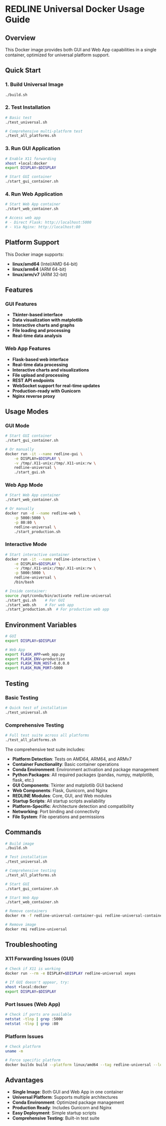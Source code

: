 # REDLINE Universal Docker Usage Guide

## Overview

This Docker image provides both GUI and Web App capabilities in a single container, optimized for universal platform support.

## Quick Start

### 1. Build Universal Image
```bash
./build.sh
```

### 2. Test Installation
```bash
# Basic test
./test_universal.sh

# Comprehensive multi-platform test
./test_all_platforms.sh
```

### 3. Run GUI Application
```bash
# Enable X11 forwarding
xhost +local:docker
export DISPLAY=$DISPLAY

# Start GUI container
./start_gui_container.sh
```

### 4. Run Web Application
```bash
# Start Web App container
./start_web_container.sh

# Access web app
# - Direct Flask: http://localhost:5000
# - Via Nginx: http://localhost:80
```

## Platform Support

This Docker image supports:
- **linux/amd64** (Intel/AMD 64-bit)
- **linux/arm64** (ARM 64-bit)
- **linux/arm/v7** (ARM 32-bit)

## Features

### GUI Features
- **Tkinter-based interface**
- **Data visualization with matplotlib**
- **Interactive charts and graphs**
- **File loading and processing**
- **Real-time data analysis**

### Web App Features
- **Flask-based web interface**
- **Real-time data processing**
- **Interactive charts and visualizations**
- **File upload and processing**
- **REST API endpoints**
- **WebSocket support for real-time updates**
- **Production-ready with Gunicorn**
- **Nginx reverse proxy**

## Usage Modes

### GUI Mode
```bash
# Start GUI container
./start_gui_container.sh

# Or manually
docker run -it --name redline-gui \
    -e DISPLAY=$DISPLAY \
    -v /tmp/.X11-unix:/tmp/.X11-unix:rw \
    redline-universal \
    ./start_gui.sh
```

### Web App Mode
```bash
# Start Web App container
./start_web_container.sh

# Or manually
docker run -d --name redline-web \
    -p 5000:5000 \
    -p 80:80 \
    redline-universal \
    ./start_production.sh
```

### Interactive Mode
```bash
# Start interactive container
docker run -it --name redline-interactive \
    -e DISPLAY=$DISPLAY \
    -v /tmp/.X11-unix:/tmp/.X11-unix:rw \
    -p 5000:5000 \
    redline-universal \
    /bin/bash

# Inside container:
source /opt/conda/bin/activate redline-universal
./start_gui.sh    # For GUI
./start_web.sh    # For web app
./start_production.sh  # For production web app
```

## Environment Variables

```bash
# GUI
export DISPLAY=$DISPLAY

# Web App
export FLASK_APP=web_app.py
export FLASK_ENV=production
export FLASK_RUN_HOST=0.0.0.0
export FLASK_RUN_PORT=5000
```

## Testing

### Basic Testing
```bash
# Quick test of installation
./test_universal.sh
```

### Comprehensive Testing
```bash
# Full test suite across all platforms
./test_all_platforms.sh
```

The comprehensive test suite includes:
- **Platform Detection**: Tests on AMD64, ARM64, and ARMv7
- **Container Functionality**: Basic container operations
- **Conda Environment**: Environment activation and package management
- **Python Packages**: All required packages (pandas, numpy, matplotlib, flask, etc.)
- **GUI Components**: Tkinter and matplotlib GUI backend
- **Web Components**: Flask, Gunicorn, and Nginx
- **REDLINE Modules**: Core, GUI, and Web modules
- **Startup Scripts**: All startup scripts availability
- **Platform-Specific**: Architecture detection and compatibility
- **Networking**: Port binding and connectivity
- **File System**: File operations and permissions

## Commands

```bash
# Build image
./build.sh

# Test installation
./test_universal.sh

# Comprehensive testing
./test_all_platforms.sh

# Start GUI
./start_gui_container.sh

# Start Web App
./start_web_container.sh

# Remove containers
docker rm -f redline-universal-container-gui redline-universal-container-web

# Remove image
docker rmi redline-universal
```

## Troubleshooting

### X11 Forwarding Issues (GUI)
```bash
# Check if X11 is working
docker run --rm -e DISPLAY=$DISPLAY redline-universal xeyes

# If GUI doesn't appear, try:
xhost +local:docker
export DISPLAY=$DISPLAY
```

### Port Issues (Web App)
```bash
# Check if ports are available
netstat -tlnp | grep :5000
netstat -tlnp | grep :80
```

### Platform Issues
```bash
# Check platform
uname -m

# Force specific platform
docker buildx build --platform linux/amd64 --tag redline-universal --load .
```

## Advantages

- **Single Image**: Both GUI and Web App in one container
- **Universal Platform**: Supports multiple architectures
- **Conda Environment**: Optimized package management
- **Production Ready**: Includes Gunicorn and Nginx
- **Easy Deployment**: Simple startup scripts
- **Comprehensive Testing**: Built-in test suite
